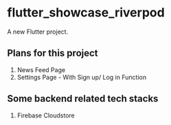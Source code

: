 # flutter_showcase_riverpod

A new Flutter project.

## Plans for this project

1. News Feed Page
2. Settings Page - With Sign up/ Log in Function

## Some backend related tech stacks
1. Firebase Cloudstore
